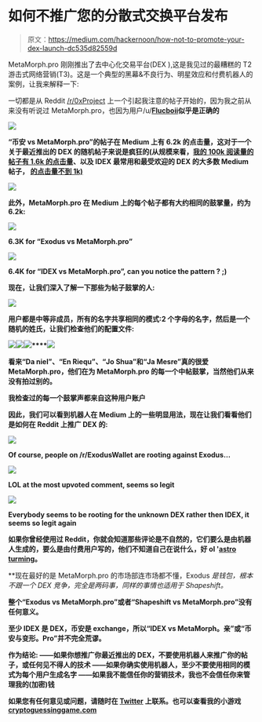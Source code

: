 # 如何不推广您的分散式交换平台发布

> 原文：<https://medium.com/hackernoon/how-not-to-promote-your-dex-launch-dc535d82559d>

MetaMorph.pro 刚刚推出了去中心化交易平台(DEX ),这是我见过的最糟糕的 T2 游击式网络营销(T3)。这是一个典型的黑幕&不良行为、明星效应和付费机器人的案例，让我来解释一下:

一切都是从 Reddit [/r/0xProject](https://www.reddit.com/r/0xProject/comments/9yxvec/binance_vs_metamorphpro_0xprotocol/) 上一个引起我注意的帖子开始的，因为我之前从来没有听说过 MetaMorph.pro，也因为用户/u/[**Flucboii**](https://www.reddit.com/user/Flucboii)**似乎是正确的**

**![](img/3e58a2a6de6d7845979c32316cdfc655.png)**

**“币安 vs MetaMorph.pro”的帖子在 Medium 上有 6.2k 的点击量，这对于一个关于最近推出的 DEX 的随机帖子来说是疯狂的(从规模来看，[我的 100k 阅读量的帖子有 1.6k 的点击量](/@MaxenceCornet/coinhive-review-embeddable-javascript-crypto-miner-806f7024cde8)、**以及 IDEX 最常用和最受欢迎的 DEX 的大多数 Medium 帖子，** [**的点击量不到 1k)**](https://medium.com/aurora-dao)**

**![](img/c29fd1b1acf556c32c78acf72c2143dd.png)**

**此外，MetaMorph.pro 在 Medium 上的每个帖子都有大约相同的鼓掌量，约为 6.2k:**

**![](img/e76915a4b98f48c0754a9a3e46533ba4.png)**

**6.3K for “Exodus vs MetaMorph.pro”**

**![](img/77a908b760352f22cce99036e62b2cd4.png)**

**6.4K for “IDEX vs MetaMorph.pro”, can you notice the pattern ? ;)**

**现在，让我们深入了解一下那些为帖子鼓掌的人:**

**![](img/90f0e18a856f2462192aa6a45e3d499b.png)**

**用户都是中等非成员，所有的名字共享相同的模式:2 个字母的名字，然后是一个随机的姓氏，让我们检查他们的配置文件:**

**![](img/45e087e51da0a814996c0c3be5189a02.png)****![](img/a0cf9487afbde43b97c4c0042f183255.png)****![](img/1a5710d765a142d3a9222059bfd02f7c.png)****![](img/7a5aa1e38d6c9125be6df007dc66bb2e.png)**

**看来“Da niel”、“En Riequ”、“Jo Shua”和“Ja Mesre”真的很爱 MetaMorph.pro，他们在为 MetaMorph.pro 的每一个中帖鼓掌，当然他们从来没有拍过别的。**

**我检查过的每一个鼓掌声都来自这种用户账户**

**因此，我们可以看到机器人在 Medium 上的一些明显用法，现在让我们看看他们是如何在 Reddit 上推广 DEX 的:**

**![](img/dda8f76d10d5709d8f3ee352113b3655.png)**

**Of course, people on /r/ExodusWallet are rooting against Exodus…**

**![](img/b34d387b2c0ba2d223e5dc901e35f1ad.png)**

**LOL at the most upvoted comment, seems so legit**

**![](img/879f74e722bd96229326a7a8bdc9bfec.png)**

**Everybody seems to be rooting for the unknown DEX rather then IDEX, it seems so legit again**

**如果你曾经使用过 Reddit，你就会知道那些评论是不自然的，它们要么是由机器人生成的，要么是由付费用户写的，他们不知道自己在说什么，好 ol '[astro turming](https://www.reddit.com/r/NoStupidQuestions/comments/6cy10r/whats_astroturfing/)。**

**现在最好的是 MetaMorph.pro 的市场部连市场都不懂，Exodus *是钱包，*根本不跟一个 DEX 竞争，完全是两码事，同样的事情也适用于 Shapeshift。**

**整个“Exodus vs MetaMorph.pro”或者“Shapeshift vs MetaMorph.pro”没有任何意义。**

**至少 IDEX 是 DEX，币安是 exchange，所以“IDEX vs MetaMorph。亲”或“币安与变形。Pro”并不完全荒谬。**

****作为结论:**
——如果你想推广你最近推出的 DEX，不要使用机器人来推广你的帖子，或任何见不得人的技术
——如果你确实使用机器人，至少不要使用相同的模式为每个用户生成名字
——**如果我不能信任你的营销技术，我也不会信任你来管理我的(加密)钱****

**如果您有任何意见或问题，请随时在 [Twitter](https://twitter.com/MaxenceCornet) 上联系。也可以查看我的小游戏[cryptoguessinggame.com](https://cryptoguessinggame.com/)**